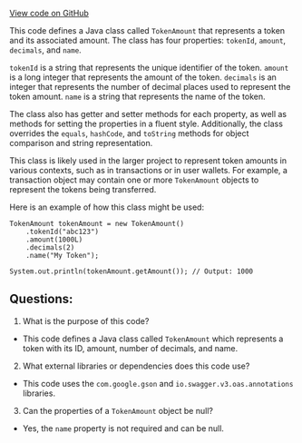 [View code on GitHub](https://github.com/ergoplatform/ergo-appkit/java-client-generated/src/main/java/org/ergoplatform/explorer/client/model/TokenAmount.java)

This code defines a Java class called `TokenAmount` that represents a token and its associated amount. The class has four properties: `tokenId`, `amount`, `decimals`, and `name`. 

`tokenId` is a string that represents the unique identifier of the token. `amount` is a long integer that represents the amount of the token. `decimals` is an integer that represents the number of decimal places used to represent the token amount. `name` is a string that represents the name of the token.

The class also has getter and setter methods for each property, as well as methods for setting the properties in a fluent style. Additionally, the class overrides the `equals`, `hashCode`, and `toString` methods for object comparison and string representation.

This class is likely used in the larger project to represent token amounts in various contexts, such as in transactions or in user wallets. For example, a transaction object may contain one or more `TokenAmount` objects to represent the tokens being transferred. 

Here is an example of how this class might be used:

```
TokenAmount tokenAmount = new TokenAmount()
    .tokenId("abc123")
    .amount(1000L)
    .decimals(2)
    .name("My Token");

System.out.println(tokenAmount.getAmount()); // Output: 1000
```
## Questions: 
 1. What is the purpose of this code?
- This code defines a Java class called `TokenAmount` which represents a token with its ID, amount, number of decimals, and name.

2. What external libraries or dependencies does this code use?
- This code uses the `com.google.gson` and `io.swagger.v3.oas.annotations` libraries.

3. Can the properties of a `TokenAmount` object be null?
- Yes, the `name` property is not required and can be null.